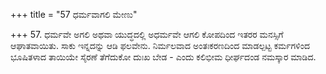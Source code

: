 +++
title = "57 ಧರ್ಮವಾಗಲಿ ಮೇಣು"

+++
57. ಧರ್ಮವೇ ಅಗಲಿ ಅಥವಾ  ಯುದ್ಧದಲ್ಲಿ ಅಧರ್ಮವೇ ಆಗಲಿ ಕೋಪದಿಂದ ಇತರರ ಮನಸ್ಸಿಗೆ ಆಘಾತವಾಯಿತು. ಸಾಕು ಇನ್ನದನ್ನು ಆಡಿ ಫಲವೇನು. ನಿರ್ಮಲವಾದ ಅಂತಃಕರಣದಿಂದ ಮಾಡಲ್ಪಟ್ಟ ಕರ್ಮಗಳಿಂದ ಭೂಷಿತಳಾದ ತಾಯಿಯೇ ಸೈರಣೆ ತೆಗೆದುಕೋ ದುಃಖ ಬೇಡ - ಎಂದು ಕಲಿಭೀಮ ಧೀರ್ಘದಂಡ ನಮಸ್ಕಾರ ಮಾಡಿದ.